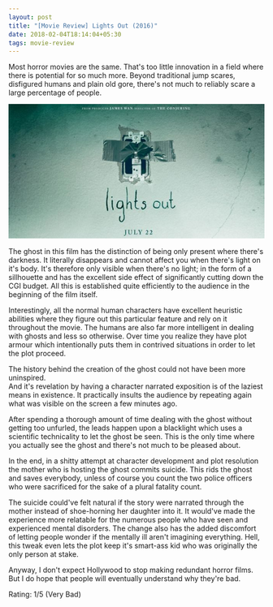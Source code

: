 ```yaml
---
layout: post
title: "[Movie Review] Lights Out (2016)"
date: 2018-02-04T18:14:04+05:30
tags: movie-review
---
```


Most horror movies are the same.
That's too little innovation in a field where there is potential for so much more.
Beyond traditional jump scares, disfigured humans and plain old gore, there's not much to reliably scare a large percentage of people.

![Lights Out (2016](/img/movie-poster-lights-out-2016.jpg 'Lights Out (2016)')

The ghost in this film has the distinction of being only present where there's darkness.
It literally disappears and cannot affect you when there's light on it's body.
It's therefore only visible when there's no light; in the form of a sillhouette and has the excellent side effect of significantly cutting down the CGI budget.
All this is established quite efficiently to the audience in the beginning of the film itself.

Interestingly, all the normal human characters have excellent heuristic abilities where they figure out this particular feature and rely on it throughout the movie.
The humans are also far more intelligent in dealing with ghosts and less so otherwise.
Over time you realize they have plot armour which intentionally puts them in contrived situations in order to let the plot proceed.

The history behind the creation of the ghost could not have been more uninspired.  
And it's revelation by having a character narrated exposition is of the laziest means in existence.
It practically insults the audience by repeating again what was visible on the screen a few minutes ago.

After spending a thorough amount of time dealing with the ghost without getting too unfurled, the leads happen upon a blacklight which uses a scientific technicality to let the ghost be seen.
This is the only time where you actually see the ghost and there's not much to be pleased about.

In the end, in a shitty attempt at character development and plot resolution the mother who is hosting the ghost commits suicide.
This rids the ghost and saves everybody, unless of course you count the two police officers who were sacrificed for the sake of a plural fatality count.

The suicide could've felt natural if the story were narrated through the mother instead of shoe-horning her daughter into it.
It would've made the experience more relatable for the numerous people who have seen and experienced mental disorders.
The change also has the added discomfort of letting people wonder if the mentally ill aren't imagining everything.
Hell, this tweak even lets the plot keep it's smart-ass kid who was originally the only person at stake.

Anyway, I don't expect Hollywood to stop making redundant horror films.
But I do hope that people will eventually understand why they're bad.

Rating: 1/5 (Very Bad)
